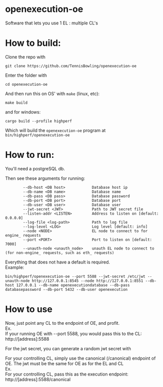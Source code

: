 # openexecution-oe
Software that lets you use 1 EL : multiple CL's

# How to build:
Clone the repo with
```
git clone https://github.com/TennisBowling/openexecution-oe
```
Enter the folder with
```
cd openexecution-oe
```  

And then run this on OS' with `make` (linux, etc):  
```
make build
```
and for windows:  
```
cargo build --profile highperf
```
Which will build the `openexecution-oe` program at
`bin/highperf/openexecution-oe`

# How to run:
You'll need a postgreSQL db.  
  
Then see these arguments for running:  
```
        --db-host <DB host>            Database host ip
        --db-name <DB name>            Database name
        --db-pass <DB pass>            Database password
        --db-port <DB port>            Database port
        --db-user <DB user>            Database user
        --jwt-secret <JWT>             Path to JWT secret file
        --listen-addr <LISTEN>         Address to listen on [default: 0.0.0.0]
        --log-file <log-path>          Path to log file
        --log-level <LOG>              Log level [default: info]
        --node <NODE>                  EL node to connect to for engine_ requests
        --port <PORT>                  Port to listen on [default: 7000]
        --unauth-node <unauth_node>    unauth EL node to connect to (for non-engine_ requests, such as eth_ requests)
```
Everything that does not have a default is required.  
Example:  
```
bin/highperf/openexecution-oe --port 5588 --jwt-secret /etc/jwt --unauth-node http://127.0.0.1:8545 --node http://127.0.0.1:8551 --db-host 127.0.0.1 --db-name openexecutiondatabase --db-pass databasepassword --db-port 5432 --db-user openexecution
```  

# How to use
Now, just point any CL to the endpoint of OE, and profit.  
Ex.  
If your running OE with --port 5588, you would pass this to the CL:  
http://[address]:5588  

For the jwt secret, you can generate a random jwt secret with



For your controlling CL, simply use the canonical (/canonical) endpoint of OE. The jwt must be the same for OE as for the EL and CL  
Ex.  
For your controlling CL, pass this as the execution endpoint:  
http://[address]:5588/canonical
